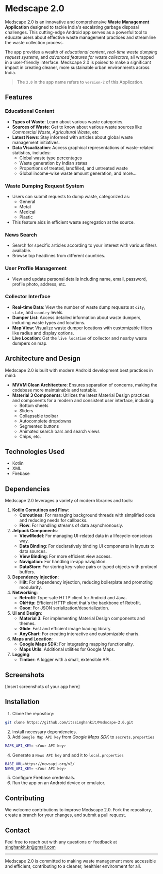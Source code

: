 # Medscape 2.0

Medscape 2.0 is an innovative and comprehensive **Waste Management Application** designed to tackle
India's escalating garbage disposal challenges. This cutting-edge Android app serves as a powerful
tool to educate users about effective waste management practices and streamline the waste collection
process.

The app provides a wealth of _educational content_, _real-time waste dumping request systems_, and
_advanced features for waste collectors_, all wrapped in a user-friendly interface. Medscape 2.0 is
poised to make a significant impact in creating cleaner, more sustainable urban environments across
India.

> The `2.0` in the app name refers to `version-2` of this Application.

## Features

### Educational Content

- **Types of Waste**: Learn about various waste categories.
- **Sources of Waste**: Get to know about various waste sources like _Commercial Waste_,
  _Agricultural Waste_, etc
- **Latest News**: Stay informed with articles about global waste management initiatives.
- **Data Visualization**: Access graphical representations of waste-related statistics, includes:
    - Global waste type percentages
    - Waste generation by Indian states
    - Proportions of treated, landfilled, and untreated waste
    - Global income-wise waste amount generation, and more...

### Waste Dumping Request System

- Users can submit requests to dump waste, categorized as:
    - General
    - Metal
    - Medical
    - Plastic
- This feature aids in efficient waste segregation at the source.

### News Search

- Search for specific articles according to your interest with various filters available.
- Browse top headlines from different countries.

### User Profile Management

- View and update personal details including name, email, password, profile photo, address, etc.

### Collector Interface

- **Real-time Data**: View the number of waste dump requests at `city`, `state`, and `country`
  levels.
- **Dumper List**: Access detailed information about waste dumpers, including waste types and
  locations.
- **Map View**: Visualize waste dumper locations with customizable filters like radius and display
  options.
- **Live Location**: Get the `live location` of collector and nearby waste dumpers on map.

## Architecture and Design

Medscape 2.0 is built with modern Android development best practices in mind:

- **MVVM Clean Architecture**: Ensures separation of concerns, making the codebase more maintainable
  and testable.
- **Material 3 Components**: Utilizes the latest Material Design practices and components for a
  modern and consistent user interface, including:
    - Bottom sheets
    - Sliders
    - Collapsable toolbar
    - Autocomplete dropdowns
    - Segmented buttons
    - Animated search bars and search views
    - Chips, etc.

## Technologies Used

- Kotlin
- XML
- Firebase

## Dependencies

Medscape 2.0 leverages a variety of modern libraries and tools:

1. **Kotlin Coroutines and Flow**:
    - **Coroutines**: For managing background threads with simplified code and reducing needs for
      callbacks.
    - **Flow**: For handling streams of data asynchronously.
2. **Jetpack Components**:
    - **ViewModel**: For managing UI-related data in a lifecycle-conscious way.
    - **Data Binding**: For declaratively binding UI components in layouts to data sources.
    - **View Binding**: For more efficient view access.
    - **Navigation**: For handling in-app navigation.
    - **DataStore**: For storing key-value pairs or typed objects with protocol buffers.
3. **Dependency Injection**:
    - **Hilt**: For dependency injection, reducing boilerplate and promoting modularity.
4. **Networking**:
    - **Retrofit**: Type-safe HTTP client for Android and Java.
    - **OkHttp**: Efficient HTTP client that's the backbone of Retrofit.
    - **Gson**: For JSON serialization/deserialization.
5. **UI and Design**:
    - **Material 3**: For implementing Material Design components and themes.
    - **Glide**: Fast and efficient image loading library.
    - **AnyChart**: For creating interactive and customizable charts.
6. **Maps and Location**:
    - **Google Maps SDK**: For integrating mapping functionality.
    - **Maps Utils**: Additional utilities for Google Maps.
7. **Logging**:
    - **Timber**: A logger with a small, extensible API.

## Screenshots

[Insert screenshots of your app here]

<!-- You can add screenshots using the following format:
![Screen Name](path/to/screenshot.png)
Repeat this for each screenshot you want to include
-->

## Installation

1. Clone the repository:

```bash
git clone https://github.com/itssinghankit/Medscape-2.0.git
```

2. Install necessary dependencies.
3. Add `Google Map API key` from _Google Maps SDK_ to `secrets.properties`

```bash
MAPS_API_KEY= <Your API key>
```

4. Generate a `News API key` and add it to `local.properties`

```bash
BASE_URL=https://newsapi.org/v2/
NEWS_API_KEY= <Your API key>
```

5. Configure Firebase credentials.
6. Run the app on an Android device or emulator.

## Contributing

We welcome contributions to improve Medscape 2.0. Fork the repository, create a branch for your
changes, and submit a pull request.

## Contact

Feel free to reach out with any questions or feedback at
[singhankit.kr@gmail.com](singhankit.kr@gmail.com)

---

Medscape 2.0 is committed to making waste management more accessible and efficient, contributing to
a cleaner, healthier environment for all.
